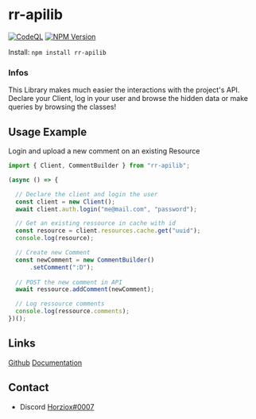 # rr-apilib

<p>
  <a href="https://github.com/cesi-pedoncule/RR-Lib/actions"><img src="https://github.com/cesi-pedoncule/RR-Lib/actions/workflows/codeql.yml/badge.svg" alt="CodeQL" /></a>
  <a href="https://www.npmjs.com/package/rr-apilib"><img src="https://img.shields.io/npm/v/rr-apilib.svg?maxAge=3600" alt="NPM Version" /></a>
</p>

Install: `npm install rr-apilib`

### Infos

This Library makes much easier the interactions with the project's API.
Declare your Client, log in your user and browse the hidden data or make queries by browsing the classes!

## Usage Example

Login and upload a new comment on an existing Resource
```javascript
import { Client, CommentBuilder } from "rr-apilib";

(async () => {

  // Declare the client and login the user
  const client = new Client();
  await client.auth.login("me@mail.com", "password");

  // Get an existing ressource in cache with id
  const resource = client.resources.cache.get("uuid");
  console.log(resource);

  // Create new Comment
  const newComment = new CommentBuilder()
      .setComment(":D");
    
  // POST the new comment in API
  await ressource.addComment(newComment);

  // Log ressource comments
  console.log(ressource.comments);
})();
```

## Links
[Github](https://github.com/cesi-pedoncule/RR-Lib)
[Documentation](https://cesi-pedoncule.github.io/RR-Lib/)

## Contact
- Discord [Horziox#0007](https://discord.com/users/340212760870649866)